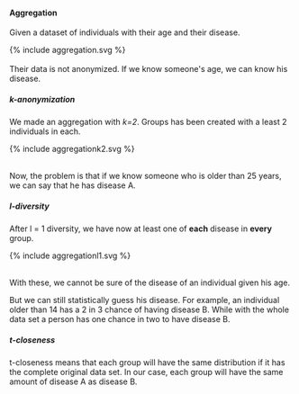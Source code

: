 
#### Aggregation

Given a dataset of individuals with their age and their disease.
<div>{% include aggregation.svg %}</div>
<br clear="all"/>
Their data is not anonymized.
If we know someone's age, we can know his disease.

##### k-anonymization

We made an aggregation with *k=2*.
Groups has been created with a least 2 individuals in each.

<div>{% include aggregationk2.svg %}</div>
<br clear="all"/>

Now, the problem is that if we know someone who is older than 25 years, we can say that he has disease A.

##### l-diversity

After l = 1 diversity, we have now at least one of **each** disease in **every** group.
<div>{% include aggregationl1.svg %}</div>
<br clear="all"/>

With these, we cannot be sure of the disease of an individual given his age.

But we can still statistically guess his disease.
For example, an individual older than 14 has a 2 in 3 chance of having disease B.
While with the whole data set a person has one chance in two to have disease B.

##### t-closeness

t-closeness means that each group will have the same distribution if it has the complete original data set.
In our case, each group will have the same amount of disease A as disease B.